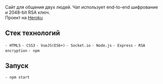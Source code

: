 Сайт для общения двух людей. Чат использует end-to-end шифрование и 2048-bit RSA ключ.</br>
Проект на [Heroku](https://diplom-chat-project.herokuapp.com/)
## Стек технологий

`- HTML5`
`- CSS3`
`- VueJS(ES6+)`
`- Socket.io`
`- Node.js`
`- Express`
`- RSA encryption`
`- npm`

## Запуск

`- npm start`
